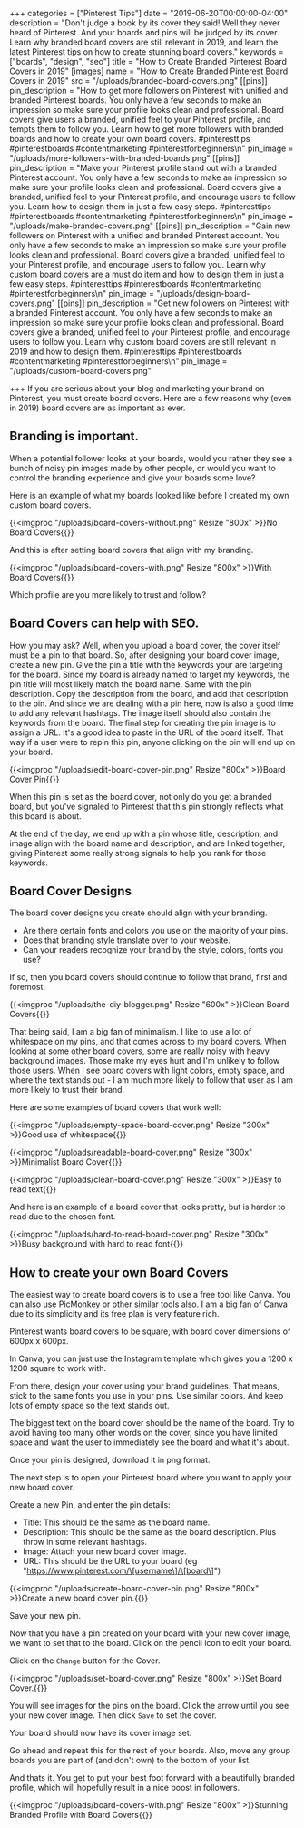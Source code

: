 +++
categories = ["Pinterest Tips"]
date = "2019-06-20T00:00:00-04:00"
description = "Don't judge a book by its cover they said!  Well they never heard of Pinterest.  And your boards and pins will be judged by its cover.  Learn why branded board covers are still relevant in 2019, and learn the latest Pinterest tips on how to create stunning board covers."
keywords = ["boards", "design", "seo"]
title = "How to Create Branded Pinterest Board Covers in 2019"
[images]
name = "How to Create Branded Pinterest Board Covers in 2019"
src = "/uploads/branded-board-covers.png"
[[pins]]
pin_description = "How to get more followers on Pinterest with unified and branded Pinterest boards.  You only have a few seconds to make an impression so make sure your profile looks clean and professional. Board covers give users a branded, unified feel to your Pinterest profile, and tempts them to follow you. Learn how to get more followers with branded boards and how to create your own board covers. #pinteresttips #pinterestboards #contentmarketing #pinterestforbeginners\n"
pin_image = "/uploads/more-followers-with-branded-boards.png"
[[pins]]
pin_description = "Make your Pinterest profile stand out with a branded Pinterest account.  You only have a few seconds to make an impression so make sure your profile looks clean and professional. Board covers give a branded, unified feel to your Pinterest profile, and encourage users to follow you. Learn how to design them in just a few easy steps. #pinteresttips #pinterestboards #contentmarketing #pinterestforbeginners\n"
pin_image = "/uploads/make-branded-covers.png"
[[pins]]
pin_description = "Gain new followers on Pinterest with a unified and branded Pinterest account.  You only have a few seconds to make an impression so make sure your profile looks clean and professional. Board covers give a branded, unified feel to your Pinterest profile, and encourage users to follow you. Learn why custom board covers are a must do item and how to design them in just a few easy steps. #pinteresttips #pinterestboards #contentmarketing #pinterestforbeginners\n"
pin_image = "/uploads/design-board-covers.png"
[[pins]]
pin_description = "Get new followers on Pinterest with a branded Pinterest account.  You only have a few seconds to make an impression so make sure your profile looks clean and professional. Board covers give a branded, unified feel to your Pinterest profile, and encourage users to follow you. Learn why custom board covers are still relevant in 2019 and how to design them. #pinteresttips #pinterestboards #contentmarketing #pinterestforbeginners\n"
pin_image = "/uploads/custom-board-covers.png"

+++
If you are serious about your blog and marketing your brand on Pinterest, you must create board covers.  Here are a few reasons why (even in 2019) board covers are as important as ever.

## Branding is important.

When a potential follower looks at your boards, would you rather they see a bunch of noisy pin images made by other people, or would you want to control the branding experience and give your boards some love?

Here is an example of what my boards looked like before I created my own custom board covers.

{{<imgproc "/uploads/board-covers-without.png" Resize "800x" >}}No Board Covers{{</imgproc>}}

And this is after setting board covers that align with my branding.

{{<imgproc "/uploads/board-covers-with.png" Resize "800x" >}}With Board Covers{{</imgproc>}}

Which profile are you more likely to trust and follow?

## Board Covers can help with SEO.

How you may ask?  Well, when you upload a board cover, the cover itself must be a pin to that board.  So, after designing your board cover image, create a new pin.  Give the pin a title with the keywords your are targeting for the board.  Since my board is already named to target my keywords, the pin title will most likely match the board name.  Same with the pin description.  Copy the description from the board, and add that description to the pin.  And since we are dealing with a pin here, now is also a good time to add any relevant hashtags.  The image itself should also contain the keywords from the board.  The final step for creating the pin image is to assign a URL.  It's a good idea to paste in the URL of the board itself.  That way if a user were to repin this pin, anyone clicking on the pin will end up on your board.

{{<imgproc "/uploads/edit-board-cover-pin.png" Resize "800x" >}}Board Cover Pin{{</imgproc>}}

When this pin is set as the board cover, not only do you get a branded board, but you've signaled to Pinterest that this pin strongly reflects what this board is about.

At the end of the day, we end up with a pin whose title, description, and image align with the board name and description, and are linked together, giving Pinterest some really strong signals to help you rank for those keywords.

## Board Cover Designs

The board cover designs you create should align with your branding.

* Are there certain fonts and colors you use on the majority of your pins.
* Does that branding style translate over to your website.
* Can your readers recognize your brand by the style, colors, fonts you use?

If so, then you board covers should continue to follow that brand, first and foremost.

{{<imgproc "/uploads/the-diy-blogger.png" Resize "600x" >}}Clean Board Covers{{</imgproc>}}

That being said, I am a big fan of minimalism. I like to use a lot of whitespace on my pins, and that comes across to my board covers.  When looking at some other board covers, some are really noisy with heavy background images.   Those make my eyes hurt and I'm unlikely to follow those users.  When I see board covers with light colors, empty space, and where the text stands out - I am much more likely to follow that user as I am more likely to trust their brand.

Here are some examples of board covers that work well:

{{<imgproc "/uploads/empty-space-board-cover.png" Resize "300x" >}}Good use of whitespace{{</imgproc>}}

{{<imgproc "/uploads/readable-board-cover.png" Resize "300x" >}}Minimalist Board Cover{{</imgproc>}}

{{<imgproc "/uploads/clean-board-cover.png" Resize "300x" >}}Easy to read text{{</imgproc>}}

And here is an example of a board cover that looks pretty, but is harder to read due to the chosen font.

{{<imgproc "/uploads/hard-to-read-board-cover.png" Resize "300x" >}}Busy background with hard to read font{{</imgproc>}}

## How to create your own Board Covers

The easiest way to create board covers is to use a free tool like Canva.  You can also use PicMonkey or other similar tools also.  I am a big fan of Canva due to its simplicity and its free plan is very feature rich.

Pinterest wants board covers to be square, with board cover dimensions of 600px x 600px.

In Canva, you can just use the Instagram template which gives you a 1200 x 1200 square to work with.

From there, design your cover using your brand guidelines.  That means, stick to the same fonts you use in your pins.  Use similar colors. And keep lots of empty space so the text stands out.

The biggest text on the board cover should be the name of the board.  Try to avoid having too many other words on the cover, since you have limited space and want the user to immediately see the board and what it's about.

Once your pin is designed, download it in png format.

The next step is to open your Pinterest board where you want to apply your new board cover.

Create a new Pin, and enter the pin details:

* Title: This should be the same as the board name.
* Description: This should be the same as the board description.  Plus throw in some relevant hashtags.
* Image: Attach your new board cover image.
* URL: This should be the URL to your board (eg "https://www.pinterest.com/\[username\]/\[board\]")

{{<imgproc "/uploads/create-board-cover-pin.png" Resize "800x" >}}Create a new board cover pin.{{</imgproc>}}

Save your new pin.

Now that you have a pin created on your board with your new cover image, we want to set that to the board.  Click on the pencil icon to edit your board.

Click on the `Change` button for the Cover.

{{<imgproc "/uploads/set-board-cover.png" Resize "800x" >}}Set Board Cover.{{</imgproc>}}

You will see images for the pins on the board. Click the arrow until you see your new cover image.  Then click `Save` to set the cover.

Your board should now have its cover image set.

Go ahead and repeat this for the rest of your boards.  Also, move any group boards you are part of (and don't own) to the bottom of your list.

And thats it.  You get to put your best foot forward with a beautifully branded profile, which will hopefully result in a nice boost in followers.

{{<imgproc "/uploads/board-covers-with.png" Resize "800x" >}}Stunning Branded Profile with Board Covers{{</imgproc>}}